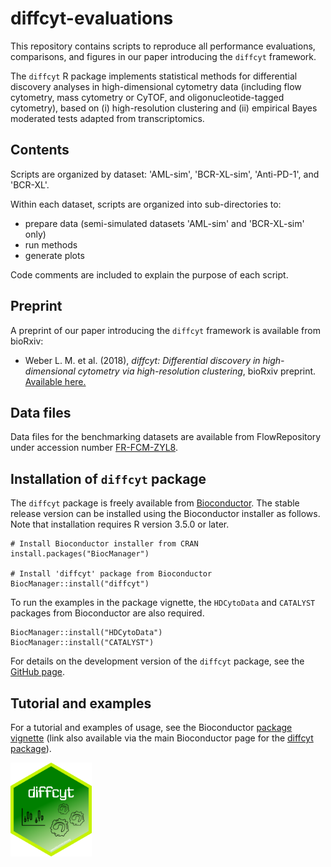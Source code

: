 # diffcyt-evaluations

This repository contains scripts to reproduce all performance evaluations, comparisons, and figures in our paper introducing the `diffcyt` framework.

The `diffcyt` R package implements statistical methods for differential discovery analyses in high-dimensional cytometry data (including flow cytometry, mass cytometry or CyTOF, and oligonucleotide-tagged cytometry), based on (i) high-resolution clustering and (ii) empirical Bayes moderated tests adapted from transcriptomics.


## Contents

Scripts are organized by dataset: 'AML-sim', 'BCR-XL-sim', 'Anti-PD-1', and 'BCR-XL'.

Within each dataset, scripts are organized into sub-directories to:

- prepare data (semi-simulated datasets 'AML-sim' and 'BCR-XL-sim' only)
- run methods
- generate plots

Code comments are included to explain the purpose of each script.


## Preprint

A preprint of our paper introducing the `diffcyt` framework is available from bioRxiv:

- Weber L. M. et al. (2018), *diffcyt: Differential discovery in high-dimensional cytometry via high-resolution clustering*, bioRxiv preprint. [Available here.](https://www.biorxiv.org/content/early/2018/06/18/349738)


## Data files

Data files for the benchmarking datasets are available from FlowRepository under accession number [FR-FCM-ZYL8](http://flowrepository.org/id/FR-FCM-ZYL8).


## Installation of `diffcyt` package

The `diffcyt` package is freely available from [Bioconductor](http://bioconductor.org/packages/diffcyt). The stable release version can be installed using the Bioconductor installer as follows. Note that installation requires R version 3.5.0 or later.

```{r}
# Install Bioconductor installer from CRAN
install.packages("BiocManager")

# Install 'diffcyt' package from Bioconductor
BiocManager::install("diffcyt")
```

To run the examples in the package vignette, the `HDCytoData` and `CATALYST` packages from Bioconductor are also required.

```{r}
BiocManager::install("HDCytoData")
BiocManager::install("CATALYST")
```

For details on the development version of the `diffcyt` package, see the [GitHub page](https://github.com/lmweber/diffcyt).


## Tutorial and examples

For a tutorial and examples of usage, see the Bioconductor [package vignette](http://bioconductor.org/packages/release/bioc/vignettes/diffcyt/inst/doc/diffcyt_workflow.html) (link also available via the main Bioconductor page for the [diffcyt package](http://bioconductor.org/packages/diffcyt)).

<p> <img src="diffcyt.png" width="130"/> </p>


